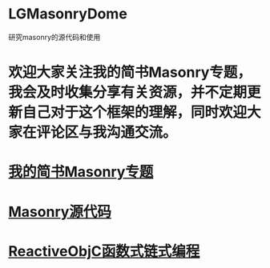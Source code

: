 # LGMasonryDome
研究masonry的源代码和使用

# 欢迎大家关注我的简书Masonry专题，我会及时收集分享有关资源，并不定期更新自己对于这个框架的理解，同时欢迎大家在评论区与我沟通交流。
# [我的简书Masonry专题](https://www.jianshu.com/c/1c0404ce93ab)

#  [Masonry源代码](https://github.com/SnapKit/Masonry)

#  [ReactiveObjC函数式链式编程](https://github.com/ReactiveCocoa/ReactiveObjC)

